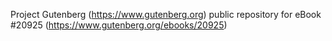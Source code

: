 Project Gutenberg (https://www.gutenberg.org) public repository for eBook #20925 (https://www.gutenberg.org/ebooks/20925)
